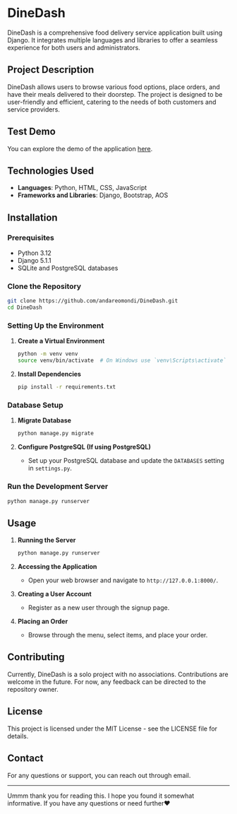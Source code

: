 # DineDash

DineDash is a comprehensive food delivery service application built using Django. It integrates multiple languages and libraries to offer a seamless experience for both users and administrators.

## Project Description

DineDash allows users to browse various food options, place orders, and have their meals delivered to their doorstep. The project is designed to be user-friendly and efficient, catering to the needs of both customers and service providers.

## Test Demo

You can explore the demo of the application [here](https://dine-dash-kappa.vercel.app/).

## Technologies Used

- **Languages**: Python, HTML, CSS, JavaScript
- **Frameworks and Libraries**: Django, Bootstrap, AOS

## Installation

### Prerequisites

- Python 3.12
- Django 5.1.1
- SQLite and PostgreSQL databases

### Clone the Repository

```bash
git clone https://github.com/andareomondi/DineDash.git
cd DineDash
```

### Setting Up the Environment

1. **Create a Virtual Environment**

   ```bash
   python -m venv venv
   source venv/bin/activate  # On Windows use `venv\Scripts\activate`
   ```

2. **Install Dependencies**
   ```bash
   pip install -r requirements.txt
   ```

### Database Setup

1. **Migrate Database**

   ```bash
   python manage.py migrate
   ```

2. **Configure PostgreSQL (If using PostgreSQL)**
   - Set up your PostgreSQL database and update the `DATABASES` setting in `settings.py`.

### Run the Development Server

```bash
python manage.py runserver
```

## Usage

1. **Running the Server**

   ```bash
   python manage.py runserver
   ```

2. **Accessing the Application**

   - Open your web browser and navigate to `http://127.0.0.1:8000/`.

3. **Creating a User Account**
   - Register as a new user through the signup page.
4. **Placing an Order**
   - Browse through the menu, select items, and place your order.

## Contributing

Currently, DineDash is a solo project with no associations. Contributions are welcome in the future. For now, any feedback can be directed to the repository owner.

## License

This project is licensed under the MIT License - see the LICENSE file for details.

## Contact

For any questions or support, you can reach out through email.

---

Ummm thank you for reading this. I hope you found it somewhat informative. If you have any questions or need further❤
